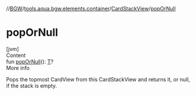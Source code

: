 //[BGW](../../../index.md)/[tools.aqua.bgw.elements.container](../index.md)/[CardStackView](index.md)/[popOrNull](pop-or-null.md)



# popOrNull  
[jvm]  
Content  
fun [popOrNull](pop-or-null.md)(): [T](index.md)?  
More info  


Pops the topmost CardView from this CardStackView and returns it, or null, if the stack is empty.

  



